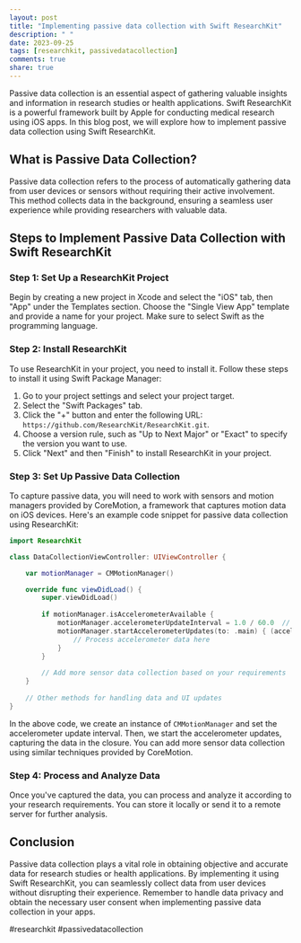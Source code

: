 ```yaml
---
layout: post
title: "Implementing passive data collection with Swift ResearchKit"
description: " "
date: 2023-09-25
tags: [researchkit, passivedatacollection]
comments: true
share: true
---
```


Passive data collection is an essential aspect of gathering valuable insights and information in research studies or health applications. Swift ResearchKit is a powerful framework built by Apple for conducting medical research using iOS apps. In this blog post, we will explore how to implement passive data collection using Swift ResearchKit.

## What is Passive Data Collection?

Passive data collection refers to the process of automatically gathering data from user devices or sensors without requiring their active involvement. This method collects data in the background, ensuring a seamless user experience while providing researchers with valuable data.

## Steps to Implement Passive Data Collection with Swift ResearchKit

### Step 1: Set Up a ResearchKit Project

Begin by creating a new project in Xcode and select the "iOS" tab, then "App" under the Templates section. Choose the "Single View App" template and provide a name for your project. Make sure to select Swift as the programming language.

### Step 2: Install ResearchKit

To use ResearchKit in your project, you need to install it. Follow these steps to install it using Swift Package Manager:

1. Go to your project settings and select your project target.
2. Select the "Swift Packages" tab.
3. Click the "+" button and enter the following URL: `https://github.com/ResearchKit/ResearchKit.git`.
4. Choose a version rule, such as "Up to Next Major" or "Exact" to specify the version you want to use.
5. Click "Next" and then "Finish" to install ResearchKit in your project.

### Step 3: Set Up Passive Data Collection

To capture passive data, you will need to work with sensors and motion managers provided by CoreMotion, a framework that captures motion data on iOS devices. Here's an example code snippet for passive data collection using ResearchKit:

```swift
import ResearchKit

class DataCollectionViewController: UIViewController {

    var motionManager = CMMotionManager()

    override func viewDidLoad() {
        super.viewDidLoad()
        
        if motionManager.isAccelerometerAvailable {
            motionManager.accelerometerUpdateInterval = 1.0 / 60.0  // Update interval in seconds
            motionManager.startAccelerometerUpdates(to: .main) { (accelerometerData, error) in
                // Process accelerometer data here
            }
        }
        
        // Add more sensor data collection based on your requirements
    }
    
    // Other methods for handling data and UI updates
}
```

In the above code, we create an instance of `CMMotionManager` and set the accelerometer update interval. Then, we start the accelerometer updates, capturing the data in the closure. You can add more sensor data collection using similar techniques provided by CoreMotion.

### Step 4: Process and Analyze Data

Once you've captured the data, you can process and analyze it according to your research requirements. You can store it locally or send it to a remote server for further analysis.

## Conclusion

Passive data collection plays a vital role in obtaining objective and accurate data for research studies or health applications. By implementing it using Swift ResearchKit, you can seamlessly collect data from user devices without disrupting their experience. Remember to handle data privacy and obtain the necessary user consent when implementing passive data collection in your apps.

#researchkit #passivedatacollection
